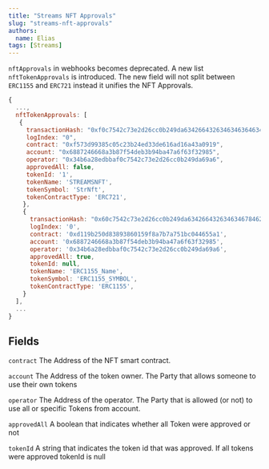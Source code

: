 ```yaml
---
title: "Streams NFT Approvals"
slug: "streams-nft-approvals"
authors:
  name: Elias
tags: [Streams]
---
```


`nftApprovals` in webhooks becomes deprecated. A new list `nftTokenApprovals` is introduced. The new field will not split between `ERC1155` and `ERC721` instead it unifies the NFT Approvals.

```js
{
  ...,
  nftTokenApprovals: [
   {
     transactionHash: "0xf0c7542c73e2d26cc0b249da63426643263463463646345",
     logIndex: "0",
     contract: "0xf573d99385c05c23b24ed33de616ad16a43a0919",
     account: "0x6887246668a3b87f54deb3b94ba47a6f63f32985",
     operator: "0x34b6a28edbbaf0c7542c73e2d26cc0b249da69a6",
     approvedAll: false,
     tokenId: '1',
     tokenName: 'STREAMSNFT',
     tokenSymbol: 'StrNft',
     tokenContractType: 'ERC721',
    },
    {
      transactionHash: "0x60c7542c73e2d26cc0b249da63426643263463467846235",
      logIndex: '0',
      contract: '0xd119b250d83893860159f8a7b7a751bc044655a1',
      account: '0x6887246668a3b87f54deb3b94ba47a6f63f32985',
      operator: '0x34b6a28edbbaf0c7542c73e2d26cc0b249da69a6',
      approvedAll: true,
      tokenId: null,
      tokenName: 'ERC1155_Name',
      tokenSymbol: 'ERC1155_SYMBOL',
      tokenContractType: 'ERC1155',
    }
  ],
  ...
}
```
<!--truncate-->

## Fields

`contract` The Address of the NFT smart contract.

`account` The Address of the token owner. The Party that allows someone to use their own tokens

`operator` The Address of the operator. The Party that is allowed (or not) to use all or specific Tokens from account.

`approvedAll` A boolean that indicates whether all Token were approved or not

`tokenId` A string that indicates the token id that was approved. If all tokens were approved tokenId is null
